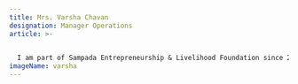 ```yaml
---
title: Mrs. Varsha Chavan
designation: Manager Operations
article: >-
  

  I am part of Sampada Entrepreneurship & Livelihood Foundation since 2013. Today I am in risen to the Position of Manager operations with Insurance as my prime responsibilities. I started as a MIS- supervisor. The management team of SELF supported me to enhance skills & knowledge to gain heights in my career. Frequent trainings, exposure visits are a part of SELF culture to develop its human resources. My wish to work in a field that can have a social impact along with my personal growth have been fulfilled by SELF. As shout out to Management team and HR of SELF in putting efforts to make it a safe and healthy environment, where everybody is treated with utmost respect and equality. There are so many wonderful things about working for SELF. Having support of each staff member in thick and thin of life made it feel like an extended family. 'Coming together is a beginning. Keeping together is progress. Working together is success.'
imageName: varsha
---
```

